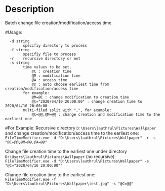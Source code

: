 # Description
Batch change file creation/modification/access time.

#Usage:
```
  -d string
        specifiy directory to process
  -f string
        specifiy file to process
  -r    recursive directory or not
  -s string
        time values to be set. 
            @C : creation time
            @M : modification time
            @A : access time
            @@ : auto choose earliest time from creation/modification/access time
        for example:
            @M=@C : change modification to creation time
            @C="2020/04/10 20:00:00" : change creation time to 2020/04/10 20:00:00
        multi-filed split with ",", for example:
            @C=@@,@M=@@ : change creation and modification time to the earliest one
```

#For Example:
Recursive directory `D:\Users\lauthrul\Pictures\Wallpaper` and change creation/modification/access time to the earliest one:
<br>
`FileTimeModifier.exe -d "D:\Users\lauthrul\Pictures\Wallpaper" -r -s "@C=@@,@M=@@,@A=@@"`

Change file creation time to the earliest one under directory `D:\Users\lauthrul\Pictures\Wallpaper` (no recursive):
<br>
`FileTimeModifier.exe -d "D:\Users\lauthrul\Pictures\Wallpaper" -s "@C="2020/04/10 20:00:00""`

Change file creation time to the earliest one:
<br>
`FileTimeModifier.exe -f "D:\Users\lauthrul\Pictures\Wallpaper\test.jpg" -s "@C=@@"`